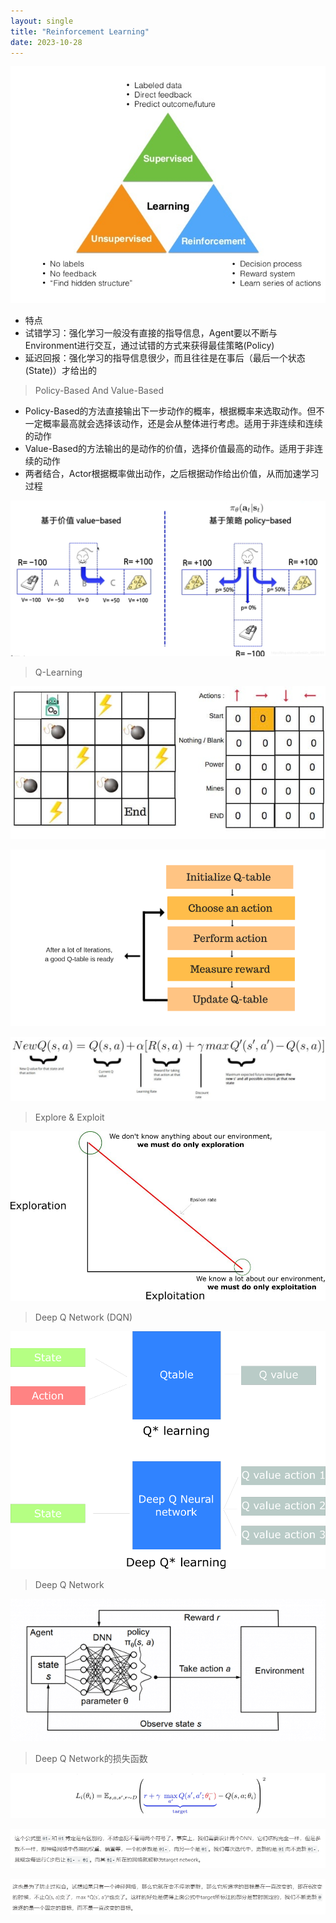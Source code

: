 ```yaml
---
layout: single
title: "Reinforcement Learning"
date: 2023-10-28
---
```


![2-0](/assets/images/2-0.png)

* 特点
* 试错学习：强化学习一般没有直接的指导信息，Agent要以不断与Environment进行交互，通过试错的方式来获得最佳策略(Policy)
* 延迟回报：强化学习的指导信息很少，而且往往是在事后（最后一个状态(State)）才给出的

> Policy-Based And Value-Based

* Policy-Based的方法直接输出下一步动作的概率，根据概率来选取动作。但不一定概率最高就会选择该动作，还是会从整体进行考虑。适用于非连续和连续的动作
* Value-Based的方法输出的是动作的价值，选择价值最高的动作。适用于非连续的动作
* 两者结合，Actor根据概率做出动作，之后根据动作给出价值，从而加速学习过程

![2-1](/assets/images/2-1.png)

> Q-Learning

![2-2](/assets/images/2-2.png)

![2-3](/assets/images/2-3.png)

![2-4](/assets/images/2-4.png)

> Explore & Exploit

![2-5](/assets/images/2-5.png)

> Deep Q Network (DQN)

![2-6](/assets/images/2-6.png)

> Deep Q Network

![2-7](/assets/images/2-7.png)

> Deep Q Network的损失函数

![2-8](/assets/images/2-8.png)

![2-9](/assets/images/2-9.png)

![2-10](/assets/images/2-10.png)

